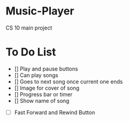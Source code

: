 # Music-Player
CS 10 main project

# To Do List
- [] Play and pause buttons
- [] Can play songs
- [] Goes to next song once current one ends
- [] Image for cover of song
- [] Progress bar or timer
- [] Show name of song
- [ ] Fast Forward and Rewind Button
